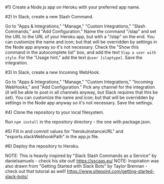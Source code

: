#1) Create a Node.js app on Heroku with your preferred app name.

#2) In Slack, create a new Slash Command.

Go to "Apps & Integrations," "Manage," "Custom Integrations," "Slash Commands," and "Add Configuration." Name the command "/slap" and set the URL to the URL of your Heroku app, but with a "/slap" on the end. You can customize the name and icon; but that will be overridden by settings in the Node app anyway so it's not necessary. Check the "Show this command in the autocomplete list" box, and add the text `Slap a user with style`. For the "Usage hint," add the text `@user [slaptype]`. Save the integration.

#3) In Slack, create a new Incoming WebHook.

Go to "Apps & Integrations," "Manage," "Custom Integrations," "Incoming WebHooks," and "Add Configuration." Pick any channel for the integration (it will be able to post in all channels anyway, but Slack requires that this be set). You can customize the name and icon; but that will be overridden by settings in the Node app anyway so it's not necessary. Save the settings.

#4) Clone the repository to your local filesystem.

Run `npm install` in the repository directory - the one with package.json.

#5) Fill in and commit values for "herokuInstanceURL" and "exports.slackWebhookPath" in the app.js file.

#6) Deploy the repository to Heroku.

NOTE: This is heavily inspired by "Slack Slash Commands as a Service" by danielsamuels - check his site out! https://sscaas.eu/
NOTE: Inspiration was also drawn from "Getting Started with Slack Bots" by Taylor Brennan - check out that tutorial as well! https://www.sitepoint.com/getting-started-slack-bots/

